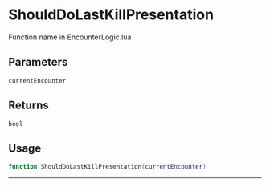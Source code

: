 # ShouldDoLastKillPresentation
Function name in EncounterLogic.lua
## Parameters
`currentEncounter`
## Returns
`bool`
## Usage
```lua
function ShouldDoLastKillPresentation(currentEncounter)
```
---
